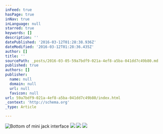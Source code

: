 ```yaml
---
inFeed: true
hasPage: true
inNav: true
inLanguage: null
starred: true
keywords: []
description: ''
datePublished: '2016-03-12T01:28:38.936Z'
dateModified: '2016-03-12T01:28:36.435Z'
author: []
title: ''
sourcePath: _posts/2016-03-05-59a7bdf9-021a-4ef8-a5ba-041dd7c49b80.md
published: true
authors: []
publisher:
  name: null
  domain: null
  url: null
  favicon: null
url: 59a7bdf9-021a-4ef8-a5ba-041dd7c49b80/index.html
_context: 'http://schema.org'
_type: Article

---
```

![Bottom of mini jack interface](https://s3-us-west-2.amazonaws.com/the-grid-img/p/26a16dd833c168c8e5a4323f0525dc80e50ae8ed.png)
![](https://the-grid-user-content.s3-us-west-2.amazonaws.com/08785272-5aec-445c-9772-4c2aa20d10c5.png)
![](https://the-grid-user-content.s3-us-west-2.amazonaws.com/b7581227-2e89-49ce-a76a-39fd0a376c22.png)
![](https://s3-us-west-2.amazonaws.com/the-grid-img/p/aaab5e4aa35467af58c1a1f6561c40850a5330e5.png)